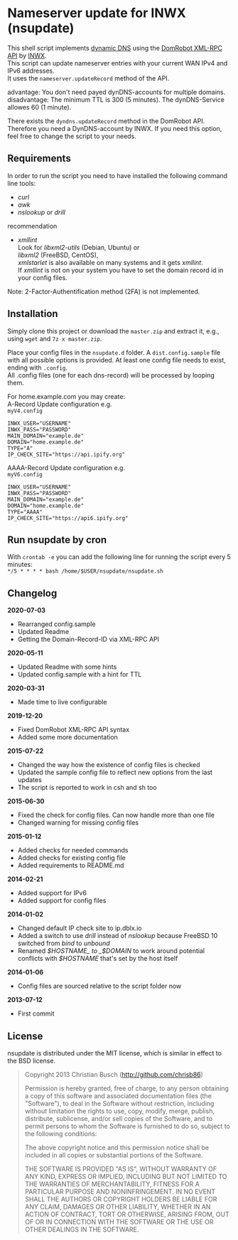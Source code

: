 # Nameserver update for INWX (nsupdate)

This shell script implements [dynamic DNS](https://en.wikipedia.org/wiki/Dynamic_DNS) using the [DomRobot XML-RPC API](https://www.inwx.de/de/help/apidoc/f/ch02s13.html#nameserver.updateRecord) by [INWX](https://www.inwx.de/).  
This script can update nameserver entries with your current WAN IPv4 and IPv6 addresses.  
It uses the `nameserver.updateRecord` method of the API.  

advantage: You don't need payed dynDNS-accounts for multiple domains.  
disadvantage: The minimum TTL is 300 (5 minutes). The dynDNS-Service allowes 60 (1 minute).

There exists the `dyndns.updateRecord` method in the DomRobot API. Therefore you need a DynDNS-account by INWX. If you need this option, feel free to change the script to your needs.  

## Requirements

In order to run the script you need to have installed the following command line tools:

- _curl_
- _awk_
- _nslookup_ or _drill_

recommendation

- _xmllint_  
Look for _libxml2-utils_ (Debian, Ubuntu) or  
_libxml2_ (FreeBSD, CentOS),  
_xmlstarlet_ is also available on many systems and it gets _xmllint_.  
If _xmllint_ is not on your system you have to set the domain record id in your config files.

Note: 2-Factor-Authentification method (2FA) is not implemented.

## Installation

Simply clone this project or download the `master.zip` and extract it, e.g., using `wget` and `7z x master.zip`.

Place your config files in the `nsupdate.d` folder. A `dist.config.sample` file with all possible options is provided. At least one config file needs to exist, ending with `.config`.  
All .config files (one for each dns-record) will be processed by looping them.  

For home.example.com you may create:  
A-Record Update configuration e.g.  
`myV4.config`  
```
INWX_USER="USERNAME"
INWX_PASS="PASSWORD"
MAIN_DOMAIN="example.de"
DOMAIN="home.example.de"
TYPE="A"
IP_CHECK_SITE="https://api.ipify.org"
```
AAAA-Record Update configuration e.g.  
`myV6.config`  
```
INWX_USER="USERNAME"
INWX_PASS="PASSWORD"
MAIN_DOMAIN="example.de"
DOMAIN="home.example.de"
TYPE="AAAA"
IP_CHECK_SITE="https://api6.ipify.org"
```

## Run nsupdate by cron
With `crontab -e` you can add the following line for running the script every 5 minutes:  
`*/5 * * * * bash /home/$USER/nsupdate/nsupdate.sh`  

## Changelog

**2020-07-03**

 - Rearranged config.sample
 - Updated Readme
 - Getting the Domain-Record-ID via XML-RPC API

**2020-05-11**

- Updated Readme with some hints
- Updated config.sample with a hint for TTL

**2020-03-31**

- Made time to live configurable

**2019-12-20**

- Fixed DomRobot XML-RPC API syntax
- Added some more documentation

**2015-07-22**

- Changed the way how the existence of config files is checked
- Updated the sample config file to reflect new options from the last updates
- The script is reported to work in csh and sh too

**2015-06-30**

- Fixed the check for config files. Can now handle more than one file
- Changed warning for missing config files

**2015-01-12**

- Added checks for needed commands
- Added checks for existing config file
- Added requirements to README.md

**2014-02-21**

- Added support for IPv6
- Added support for config files

**2014-01-02**

- Changed default IP check site to ip.dblx.io
- Added a switch to use _drill_ instead of _nslookup_ because FreeBSD 10 switched from _bind_ to _unbound_ 
- Renamed _$HOSTNAME_ to _$DOMAIN_ to work around potential conflicts with _$HOSTNAME_ that's set by the host itself

**2014-01-06**

- Config files are sourced relative to the script folder now

**2013-07-12**

- First commit

## License

nsupdate is distributed under the MIT license, which is similar in effect to the BSD license.

> Copyright 2013 Christian Busch (http://github.com/chrisb86)
> 
> Permission is hereby granted, free of charge, to any person obtaining a copy of this software and associated documentation files (the "Software"), to deal in the Software without restriction, including without limitation the rights to use, copy, modify, merge, publish, distribute, sublicense, and/or sell copies of the Software, and to permit persons to whom the Software is furnished to do so, subject to the following conditions:
> 
> The above copyright notice and this permission notice shall be included in all copies or substantial portions of the Software.
> 
> THE SOFTWARE IS PROVIDED "AS IS", WITHOUT WARRANTY OF ANY KIND, EXPRESS OR IMPLIED, INCLUDING BUT NOT LIMITED TO THE WARRANTIES OF MERCHANTABILITY, FITNESS FOR A PARTICULAR PURPOSE AND NONINFRINGEMENT. IN NO EVENT SHALL THE AUTHORS OR COPYRIGHT HOLDERS BE LIABLE FOR ANY CLAIM, DAMAGES OR OTHER LIABILITY, WHETHER IN AN ACTION OF CONTRACT, TORT OR OTHERWISE, ARISING FROM, OUT OF OR IN CONNECTION WITH THE SOFTWARE OR THE USE OR OTHER DEALINGS IN THE SOFTWARE.
